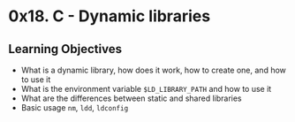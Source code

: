 # 0x18. C - Dynamic libraries

## Learning Objectives

- What is a dynamic library, how does it work, how to create one, and how to use it  
- What is the environment variable `$LD_LIBRARY_PATH` and how to use it  
- What are the differences between static and shared libraries  
- Basic usage `nm`, `ldd`, `ldconfig`

